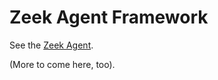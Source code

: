 Zeek Agent Framework
====================

See the [Zeek Agent](https://github.com/zeek/zeek-agent-v2).

(More to come here, too).
